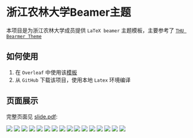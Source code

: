 # 浙江农林大学Beamer主题

本项目是为浙江农林大学成员提供 `LaTeX beamer` 主题模板，主要参考了 [`THU Bearmer Theme`](https://github.com/tuna/THU-Beamer-Theme )

## 如何使用

1. 在 `Overleaf` 中使用该[模板](https://www.overleaf.com/latex/templates/zafu-beamer-theme/bdpfykmptkmx)
2. 从 `GitHub` 下载该项目，使用本地 `Latex` 环境编译

## 页面展示
完整页面见 [slide.pdf](./slide.pdf):

![](pic/slide/page1.png)
![](pic/slide/page2.png)
![](pic/slide/page3.png)
![](pic/slide/page6.png)
![](pic/slide/page12.png)
![](pic/slide/page14.png)
![](pic/slide/page15.png)
![](pic/slide/page16.png)
![](pic/slide/page17.png)
![](pic/slide/page18.png)
![](pic/slide/page20.png)
![](pic/slide/page21.png)
![](pic/slide/page22.png)
![](pic/slide/page23.png)
![](pic/slide/page27.png)
![](pic/slide/page28.png)



